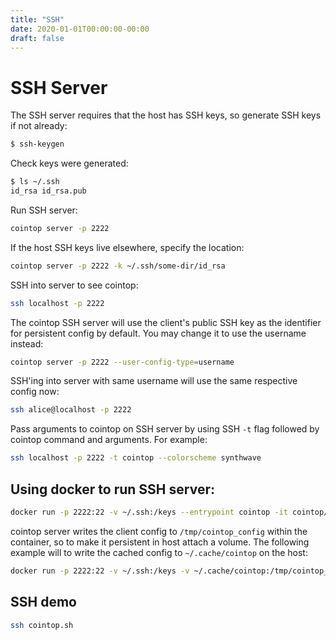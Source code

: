 ```yaml
---
title: "SSH"
date: 2020-01-01T00:00:00-00:00
draft: false
---
```

# SSH Server

The SSH server requires that the host has SSH keys, so generate SSH keys if not already:

```bash
$ ssh-keygen
```

Check keys were generated:

```bash
$ ls ~/.ssh
id_rsa id_rsa.pub
```

Run SSH server:

```bash
cointop server -p 2222
```

If the host SSH keys live elsewhere, specify the location:

```bash
cointop server -p 2222 -k ~/.ssh/some-dir/id_rsa
```

SSH into server to see cointop:

```bash
ssh localhost -p 2222
```

The cointop SSH server will use the client's public SSH key as the identifier for persistent config by default. You may change it to use the username instead:

```bash
cointop server -p 2222 --user-config-type=username
```

SSH'ing into server with same username will use the same respective config now:

```bash
ssh alice@localhost -p 2222
```

Pass arguments to cointop on SSH server by using SSH `-t` flag followed by cointop command and arguments. For example:

```bash
ssh localhost -p 2222 -t cointop --colorscheme synthwave
```

## Using docker to run SSH server:

```bash
docker run -p 2222:22 -v ~/.ssh:/keys --entrypoint cointop -it cointop/cointop server -k /keys/id_rsa
```

cointop server writes the client config to `/tmp/cointop_config` within the container, so to make it persistent in host attach a volume. The following example will to write the cached config to `~/.cache/cointop` on the host:

```bash
docker run -p 2222:22 -v ~/.ssh:/keys -v ~/.cache/cointop:/tmp/cointop_config --entrypoint cointop -it cointop/cointop server -k /keys/id_rsa
```

## SSH demo

```bash
ssh cointop.sh
```
